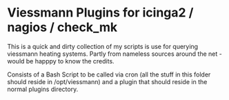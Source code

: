 # Viessmann Plugins for icinga2 / nagios / check_mk

This is a quick and dirty collection of my scripts is use for querying viessmann heating systems. Partly from nameless sources around the net - would be happpy to know the credits.

Consists of a Bash Script to be called via cron (all the stuff in this folder should reside in /opt/viessmann) and a plugin that should reside in the normal plugins directory.
